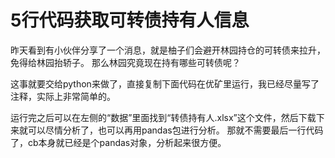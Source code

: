 # 5行代码获取可转债持有人信息

昨天看到有小伙伴分享了一个消息，就是柚子们会避开林园持仓的可转债来拉升，免得给林园抬轿子。
那么林园究竟现在持有哪些可转债呢？

这事就要交给python来做了，直接复制下面代码在优矿里运行，我已经尽量写了注释，实际上非常简单的。

运行完之后可以在左侧的“数据”里面找到“转债持有人.xlsx”这个文件，然后下载下来就可以尽情分析了，也可以再用pandas包进行分析。
那就不需要最后一行代码了，cb本身就已经是个pandas对象，分析起来很方便。